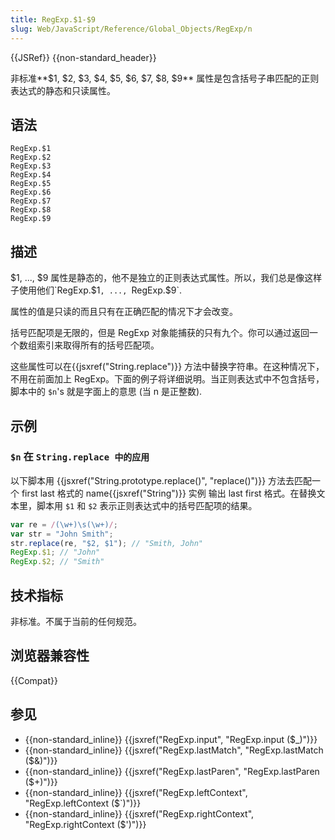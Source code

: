 ```yaml
---
title: RegExp.$1-$9
slug: Web/JavaScript/Reference/Global_Objects/RegExp/n
---
```


{{JSRef}} {{non-standard_header}}

非标准**$1, $2, $3, $4, $5, $6, $7, $8, $9** 属性是包含括号子串匹配的正则表达式的静态和只读属性。

## 语法

```plain
RegExp.$1
RegExp.$2
RegExp.$3
RegExp.$4
RegExp.$5
RegExp.$6
RegExp.$7
RegExp.$8
RegExp.$9
```

## 描述

$1, ..., $9 属性是静态的，他不是独立的正则表达式属性。所以，我们总是像这样子使用他们`RegExp.$1`, ..., `RegExp.$9`.

属性的值是只读的而且只有在正确匹配的情况下才会改变。

括号匹配项是无限的，但是 RegExp 对象能捕获的只有九个。你可以通过返回一个数组索引来取得所有的括号匹配项。

这些属性可以在{{jsxref("String.replace")}} 方法中替换字符串。在这种情况下，不用在前面加上 RegExp。下面的例子将详细说明。当正则表达式中不包含括号，脚本中的 `$n`'s 就是字面上的意思 (当 n 是正整数).

## 示例

### `$n` 在 `String.replace 中的应用`

以下脚本用 {{jsxref("String.prototype.replace()", "replace()")}} 方法去匹配一个 first last 格式的 name{{jsxref("String")}} 实例 输出 last first 格式。在替换文本里，脚本用 `$1` 和 `$2` 表示正则表达式中的括号匹配项的结果。

```js
var re = /(\w+)\s(\w+)/;
var str = "John Smith";
str.replace(re, "$2, $1"); // "Smith, John"
RegExp.$1; // "John"
RegExp.$2; // "Smith"
```

## 技术指标

非标准。不属于当前的任何规范。

## 浏览器兼容性

{{Compat}}

## 参见

- {{non-standard_inline}} {{jsxref("RegExp.input", "RegExp.input ($_)")}}
- {{non-standard_inline}} {{jsxref("RegExp.lastMatch", "RegExp.lastMatch ($&amp;)")}}
- {{non-standard_inline}} {{jsxref("RegExp.lastParen", "RegExp.lastParen ($+)")}}
- {{non-standard_inline}} {{jsxref("RegExp.leftContext", "RegExp.leftContext ($`)")}}
- {{non-standard_inline}} {{jsxref("RegExp.rightContext", "RegExp.rightContext ($')")}}
